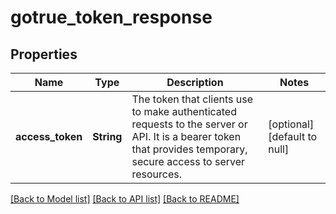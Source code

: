 # gotrue_token_response
## Properties

| Name | Type | Description | Notes |
|------------ | ------------- | ------------- | -------------|
| **access\_token** | **String** | The token that clients use to make authenticated requests to the server or API. It is a bearer token that provides temporary, secure access to server resources.  | [optional] [default to null] |

[[Back to Model list]](../README.md#documentation-for-models) [[Back to API list]](../README.md#documentation-for-api-endpoints) [[Back to README]](../README.md)


